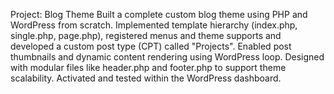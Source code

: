 Project: Blog Theme
Built a complete custom blog theme using PHP and WordPress from scratch. 
Implemented template hierarchy (index.php, single.php, page.php), registered menus and theme supports and developed a custom post type (CPT) called "Projects". 
Enabled post thumbnails and dynamic content rendering using WordPress loop. 
Designed with modular files like header.php and footer.php to support theme scalability. Activated and tested within the WordPress dashboard.
